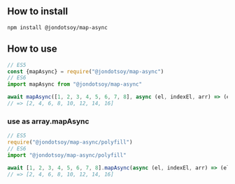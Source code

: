 ## How to install

```
npm install @jondotsoy/map-async
```

## How to use

```javascript
// ES5
const {mapAsync} = require("@jondotsoy/map-async")
// ES6
import mapAsync from "@jondotsoy/map-async"

await mapAsync([1, 2, 3, 4, 5, 6, 7, 8], async (el, indexEl, arr) => (el * 2))
// => [2, 4, 6, 8, 10, 12, 14, 16]
```

### use as array.mapAsync

```javascript
// ES5
require("@jondotsoy/map-async/polyfill")
// ES6
import "@jondotsoy/map-async/polyfill"

await [1, 2, 3, 4, 5, 6, 7, 8].mapAsync(async (el, indexEl, arr) => (el * 2))
// => [2, 4, 6, 8, 10, 12, 14, 16]
```
